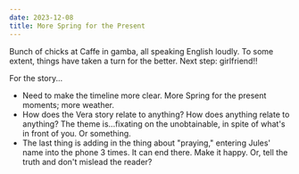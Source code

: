 ```yaml
---
date: 2023-12-08
title: More Spring for the Present
---
```


Bunch of chicks at Caffe in gamba, all speaking English loudly. To some extent, things have taken a turn for the better. Next step: girlfriend!!

For the story...

- Need to make the timeline more clear. More Spring for the present moments; more weather.
- How does the Vera story relate to anything? How does anything relate to anything? The theme is...fixating on the unobtainable, in spite of what's in front of you. Or something.
- The last thing is adding in the thing about "praying," entering Jules' name into the phone 3 times. It can end there. Make it happy. Or, tell the truth and don't mislead the reader?
